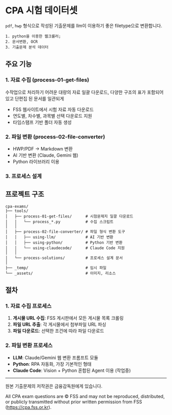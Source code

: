 # CPA 시험 데이터셋

`pdf`, `hwp` 형식으로 작성된 기출문제를 llm이 이용하기 좋은 filetype으로 변환합니다.

```
1. python을 이용한 웹크롤러;
2. 문서변환, OCR
3. 기출문제 분석 데이터
```

## 주요 기능

### 1. 자료 수집 (process-01-get-files)
수작업으로 처리하기 어려운 대량의 자료 일괄 다운로드, 
다양한 구조의 표가 포함되어있고 단편집 된 문서를 일관되게 
- FSS 웹사이트에서 시험 자료 자동 다운로드
- 연도별, 차수별, 과목별 선택 다운로드 지원
- 타임스탬프 기반 폴더 자동 생성

### 2. 파일 변환 (process-02-file-converter)
- HWP/PDF → Markdown 변환
- AI 기반 변환 (Claude, Gemini 웹)
- Python 라이브러리 이용

### 3. 프로세스 설계


## 프로젝트 구조

```
cpa-exams/
├── tools/
│   ├── process-01-get-files/      # 시험문제지 일괄 다운로드
│   │   └── process_*.py           # 수집 스크립트
│   │
│   ├── process-02-file-converter/ # 파일 형식 변환 도구
│   │   ├── using-llm/             # AI 기반 변환
│   │   ├── using-python/          # Python 기반 변환
│   │   └── using-claudecode/      # Claude Code 지원
│   │
│   └── process-solutions/         # 프로세스 설계 문서
│
├── _temp/                         # 임시 파일
└── _assets/                       # 이미지, 리소스
```


## 절차

### 1. 자료 수집 프로세스

1. **게시물 URL 수집**: FSS 게시판에서 모든 게시물 목록 크롤링
2. **파일 URL 추출**: 각 게시물에서 첨부파일 URL 파싱
3. **파일 다운로드**: 선택한 조건에 따라 파일 다운로드

### 2. 파일 변환 프로세스

- **LLM**: Claude/Gemini 웹 변환 프롬프트 모듈
- **Python**: RPA 자동화, 가장 기본적인 형태
- **Claude Code**: Vision + Python 혼합된 Agent 이용 (작업중)


---

원본 기출문제의 저작권은 금융감독원에게 있습니다.

All CPA exam questions are © FSS and may not be reproduced, distributed,
or publicly transmitted without prior written permission from FSS
(https://cpa.fss.or.kr).